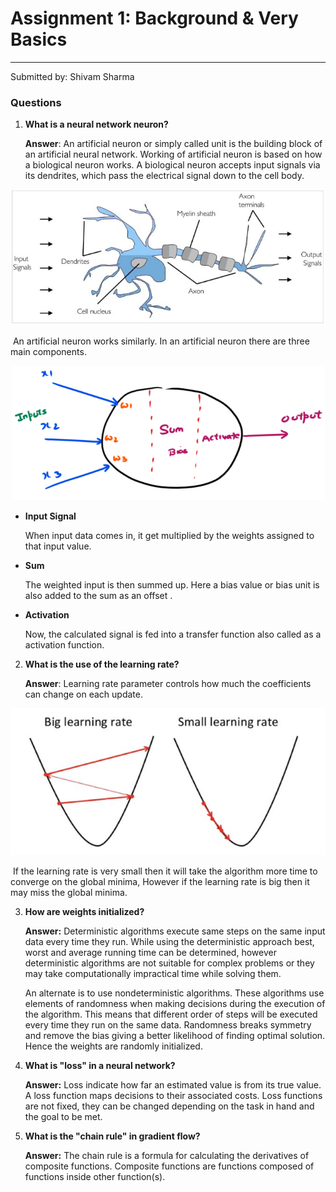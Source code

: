 # Assignment 1: Background & Very Basics

------

Submitted by: Shivam Sharma 

### Questions 

1. **What is a neural network neuron?**

   **Answer**: An artificial neuron or simply called unit is the building block of an artificial neural network. Working of artificial neuron is based on how a biological neuron works. A biological neuron accepts input signals via its dendrites, which pass the electrical signal down to the cell body.

<p align="center">
  <img src="https://github.com/shivams619/end3.0_assignments/blob/2cab01ad2118625c78265b53ed2953097555d298/assignment-1/img/1_9DRHyzHBQs2DTYA5Wd_leQ.png" />
</p>

​		An artificial neuron works similarly. In an artificial neuron there are three main components.

<p align="center">
  <img src="https://github.com/shivams619/end3.0_assignments/blob/3d1014c793e9d8652594105796fc27ae294f867d/assignment-1/img/1_EuHPHlcyI1jCXopnP1QbYg.png" />
</p>

- **Input Signal**

  When input data comes in, it get multiplied by the weights assigned to that input value.

- **Sum**

  The weighted input is then summed up. Here a bias value or bias unit is also added to the sum as an offset . 

- **Activation**

  Now, the calculated signal is fed into a transfer function also called as a activation function.

  

2. **What is the use of the learning rate?**

     **Answer**: Learning rate parameter controls how much the coefficients can change on each update. 

<p align="center">
  <img src="https://github.com/shivams619/end3.0_assignments/blob/3d1014c793e9d8652594105796fc27ae294f867d/assignment-1/img/0_QwE8M4MupSdqA3M4.png" />
</p>

  ​		If the learning rate is very small then it will take the algorithm more time to converge on the global minima, However if the 		learning rate is big then it may miss the       global minima.



3. **How are weights initialized?**

   **Answer:** Deterministic algorithms execute same steps on the same input data every time they run. While using the deterministic approach best, worst and average running time can be determined, however deterministic algorithms are not suitable for complex problems or they may take computationally impractical time while solving them.

   An alternate is to use nondeterministic algorithms. These algorithms use elements of randomness when making decisions during the execution of the algorithm. This means that different order of steps will be executed every time they run on the same data. Randomness breaks symmetry and remove the bias giving a better likelihood of finding optimal solution. Hence the weights are randomly initialized. 

   

4. **What is "loss" in a neural network?**

   **Answer:** Loss indicate how far an estimated value is from its true value. A loss function maps decisions to their associated costs. Loss functions are not fixed, they can be changed depending on the task in hand and the goal to be met.

   

5. **What is the "chain rule" in gradient flow?**

   **Answer:** The chain rule is a formula for calculating the derivatives of composite functions. Composite functions are functions composed of functions inside other function(s).

